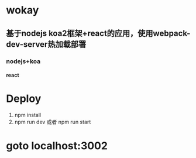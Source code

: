 # wokay
## 基于nodejs koa2框架+react的应用，使用webpack-dev-server热加载部署
### nodejs+koa ###
#### react ####

# Deploy #
1. npm install
2. npm run dev 或者 npm run start
# goto localhost:3002